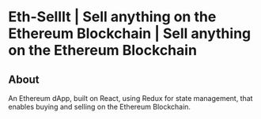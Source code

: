 # Eth-SellIt | Sell anything on the Ethereum Blockchain | Sell anything on the Ethereum Blockchain

## About
An Ethereum dApp, built on React, using Redux for state management, that enables buying and selling on the Ethereum Blockchain.
